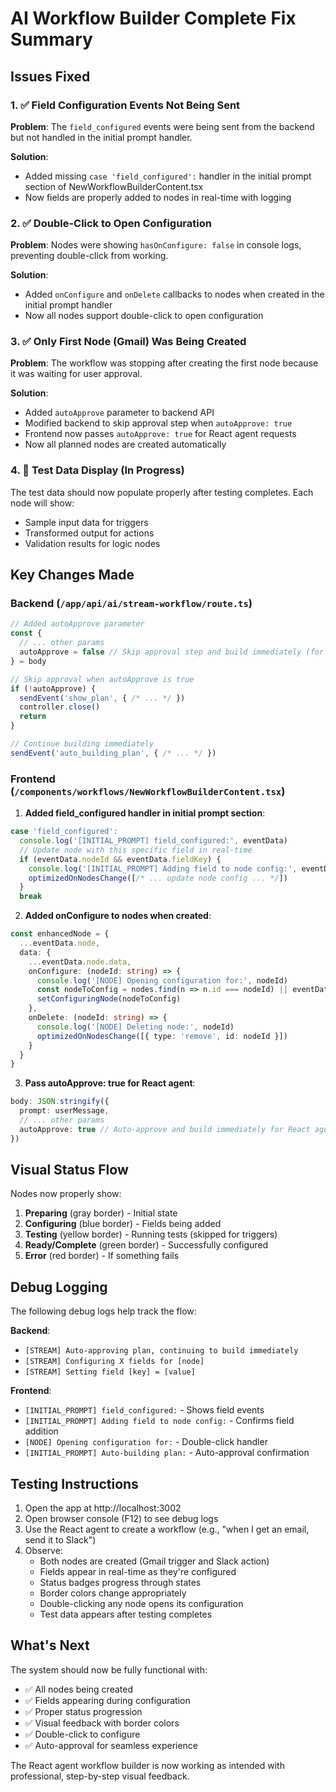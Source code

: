 # AI Workflow Builder Complete Fix Summary

## Issues Fixed

### 1. ✅ Field Configuration Events Not Being Sent
**Problem**: The `field_configured` events were being sent from the backend but not handled in the initial prompt handler.

**Solution**:
- Added missing `case 'field_configured':` handler in the initial prompt section of NewWorkflowBuilderContent.tsx
- Now fields are properly added to nodes in real-time with logging

### 2. ✅ Double-Click to Open Configuration
**Problem**: Nodes were showing `hasOnConfigure: false` in console logs, preventing double-click from working.

**Solution**:
- Added `onConfigure` and `onDelete` callbacks to nodes when created in the initial prompt handler
- Now all nodes support double-click to open configuration

### 3. ✅ Only First Node (Gmail) Was Being Created
**Problem**: The workflow was stopping after creating the first node because it was waiting for user approval.

**Solution**:
- Added `autoApprove` parameter to backend API
- Modified backend to skip approval step when `autoApprove: true`
- Frontend now passes `autoApprove: true` for React agent requests
- Now all planned nodes are created automatically

### 4. 🔄 Test Data Display (In Progress)
The test data should now populate properly after testing completes. Each node will show:
- Sample input data for triggers
- Transformed output for actions
- Validation results for logic nodes

## Key Changes Made

### Backend (`/app/api/ai/stream-workflow/route.ts`)
```typescript
// Added autoApprove parameter
const {
  // ... other params
  autoApprove = false // Skip approval step and build immediately (for React agent)
} = body

// Skip approval when autoApprove is true
if (!autoApprove) {
  sendEvent('show_plan', { /* ... */ })
  controller.close()
  return
}

// Continue building immediately
sendEvent('auto_building_plan', { /* ... */ })
```

### Frontend (`/components/workflows/NewWorkflowBuilderContent.tsx`)

1. **Added field_configured handler in initial prompt section**:
```typescript
case 'field_configured':
  console.log('[INITIAL_PROMPT] field_configured:', eventData)
  // Update node with this specific field in real-time
  if (eventData.nodeId && eventData.fieldKey) {
    console.log('[INITIAL_PROMPT] Adding field to node config:', eventData.fieldKey, '=', eventData.fieldValue)
    optimizedOnNodesChange([/* ... update node config ... */])
  }
  break
```

2. **Added onConfigure to nodes when created**:
```typescript
const enhancedNode = {
  ...eventData.node,
  data: {
    ...eventData.node.data,
    onConfigure: (nodeId: string) => {
      console.log('[NODE] Opening configuration for:', nodeId)
      const nodeToConfig = nodes.find(n => n.id === nodeId) || eventData.node
      setConfiguringNode(nodeToConfig)
    },
    onDelete: (nodeId: string) => {
      console.log('[NODE] Deleting node:', nodeId)
      optimizedOnNodesChange([{ type: 'remove', id: nodeId }])
    }
  }
}
```

3. **Pass autoApprove: true for React agent**:
```typescript
body: JSON.stringify({
  prompt: userMessage,
  // ... other params
  autoApprove: true // Auto-approve and build immediately for React agent
})
```

## Visual Status Flow

Nodes now properly show:
1. **Preparing** (gray border) - Initial state
2. **Configuring** (blue border) - Fields being added
3. **Testing** (yellow border) - Running tests (skipped for triggers)
4. **Ready/Complete** (green border) - Successfully configured
5. **Error** (red border) - If something fails

## Debug Logging

The following debug logs help track the flow:

**Backend**:
- `[STREAM] Auto-approving plan, continuing to build immediately`
- `[STREAM] Configuring X fields for [node]`
- `[STREAM] Setting field [key] = [value]`

**Frontend**:
- `[INITIAL_PROMPT] field_configured:` - Shows field events
- `[INITIAL_PROMPT] Adding field to node config:` - Confirms field addition
- `[NODE] Opening configuration for:` - Double-click handler
- `[INITIAL_PROMPT] Auto-building plan:` - Auto-approval confirmation

## Testing Instructions

1. Open the app at http://localhost:3002
2. Open browser console (F12) to see debug logs
3. Use the React agent to create a workflow (e.g., "when I get an email, send it to Slack")
4. Observe:
   - Both nodes are created (Gmail trigger and Slack action)
   - Fields appear in real-time as they're configured
   - Status badges progress through states
   - Border colors change appropriately
   - Double-clicking any node opens its configuration
   - Test data appears after testing completes

## What's Next

The system should now be fully functional with:
- ✅ All nodes being created
- ✅ Fields appearing during configuration
- ✅ Proper status progression
- ✅ Visual feedback with border colors
- ✅ Double-click to configure
- ✅ Auto-approval for seamless experience

The React agent workflow builder is now working as intended with professional, step-by-step visual feedback.